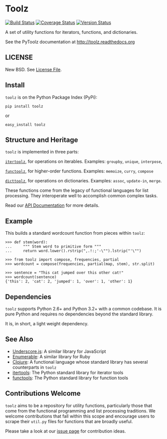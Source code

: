 Toolz
=====

[![Build Status](https://travis-ci.org/pytoolz/toolz.png)](https://travis-ci.org/pytoolz/toolz)
[![Coverage Status](https://coveralls.io/repos/pytoolz/toolz/badge.png)](https://coveralls.io/r/pytoolz/toolz)
[![Version Status](https://pypip.in/v/toolz/badge.png)](https://crate.io/packages/toolz/)

A set of utility functions for iterators, functions, and dictionaries.

See the PyToolz documentation at http://toolz.readthedocs.org


LICENSE
-------

New BSD.  See [License File](LICENSE.TXT).


Install
-------

`toolz` is on the Python Package Index (PyPi):

    pip install toolz

or

    easy_install toolz


Structure and Heritage
----------------------

`toolz` is implemented in three parts:

[`itertoolz`](https://github.com/pytoolz/toolz/blob/master/toolz/itertoolz/core.py),
for operations on iterables.  Examples: `groupby`, `unique`, `interpose`,

[`functoolz`](https://github.com/pytoolz/toolz/blob/master/toolz/functoolz/core.py),
for higher-order functions.  Examples: `memoize`, `curry`, `compose`

[`dicttoolz`](https://github.com/pytoolz/toolz/blob/master/toolz/dicttoolz/core.py),
for operations on dictionaries.  Examples: `assoc`, `update-in`, `merge`.

These functions come from the legacy of functional languages for list
processing.  They interoperate well to accomplish common complex tasks.


Read our [API Documentation](http://toolz.readthedocs.org/en/latest/api.html)
for more details.

Example
-------

This builds a standard wordcount function from pieces within `toolz`:

    >>> def stem(word):
    ...     """ Stem word to primitive form """
    ...     return word.lower().rstrip(",.!:;'-\"").lstrip("'\"")

    >>> from toolz import compose, frequencies, partial
    >>> wordcount = compose(frequencies, partial(map, stem), str.split)

    >>> sentence = "This cat jumped over this other cat!"
    >>> wordcount(sentence)
    {'this': 2, 'cat': 2, 'jumped': 1, 'over': 1, 'other': 1}


Dependencies
------------

`toolz` supports Python 2.6+ and Python 3.2+ with a common codebase.  It is
pure Python and requires no dependencies beyond the standard library.

It is, in short, a light weight dependency.


See Also
--------

*   [Underscore.js](http://underscorejs.org): A similar library for JavaScript
*   [Enumerable](http://ruby-doc.org/core-2.0.0/Enumerable.html): A similar
    library for Ruby
*   [Clojure](http://clojure.org): A functional language whose standard library
    has several counterparts in `toolz`
*   [itertools](http://docs.python.org/2/library/itertools.html): The
    Python standard library for iterator tools
*   [functools](http://docs.python.org/2/library/functools.html): The
    Python standard library for function tools


Contributions Welcome
---------------------

`toolz` aims to be a repository for utility functions, particularly those that
come from the functional programming and list processing traditions.
We welcome contributions that fall within this scope and encourage users to
scrape their `util.py` files for functions that are broadly useful.

Please take a look at our [issue page](https://github.com/pytoolz/toolz/issues)
for contribution ideas.
